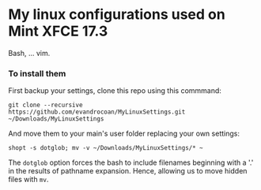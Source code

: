 ﻿My linux configurations used on Mint XFCE 17.3
===============
Bash, ... vim.

### To install them

First backup your settings, clone this repo using this commmand:
```
git clone --recursive https://github.com/evandrocoan/MyLinuxSettings.git ~/Downloads/MyLinuxSettings
```
And move them to your main's user folder replacing your own settings:
```
shopt -s dotglob; mv -v ~/Downloads/MyLinuxSettings/* ~
```
The `dotglob` option forces the bash to include filenames beginning with a '.' in the results of
pathname expansion. Hence, allowing us to move hidden files with `mv`.




